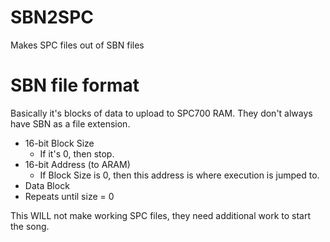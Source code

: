 # SBN2SPC
Makes SPC files out of SBN files

# SBN file format

Basically it's blocks of data to upload to SPC700 RAM. They don't always have SBN as a file extension.

- 16-bit Block Size
  - If it's 0, then stop.
- 16-bit Address (to ARAM)
  - If Block Size is 0, then this address is where execution is jumped to.
- Data Block
- Repeats until size = 0


This WILL not make working SPC files, they need additional work to start the song.
